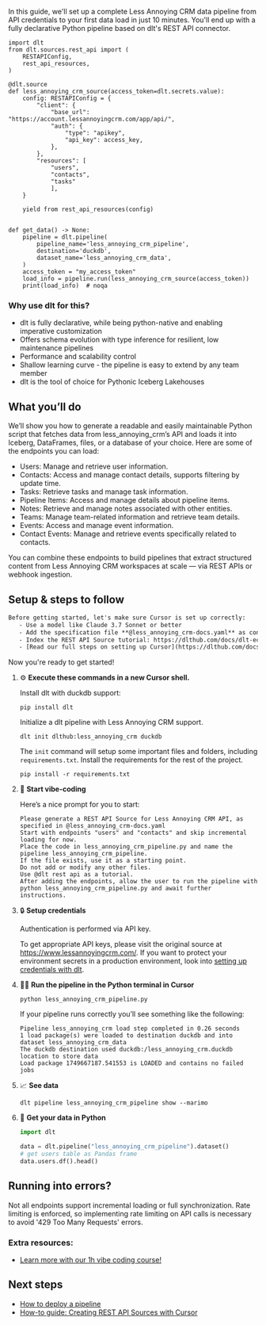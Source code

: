 In this guide, we'll set up a complete Less Annoying CRM data pipeline from API credentials to your first data load in just 10 minutes. You'll end up with a fully declarative Python pipeline based on dlt's REST API connector.

```python-outcome
import dlt
from dlt.sources.rest_api import (
    RESTAPIConfig,
    rest_api_resources,
)

@dlt.source
def less_annoying_crm_source(access_token=dlt.secrets.value):
    config: RESTAPIConfig = {
        "client": {
            "base_url": "https://account.lessannoyingcrm.com/app/api/",
            "auth": {
                "type": "apikey",
                "api_key": access_key,
            },
        },
        "resources": [
            "users",
            "contacts",
            "tasks"
            ],
    }

    yield from rest_api_resources(config)


def get_data() -> None:
    pipeline = dlt.pipeline(
        pipeline_name='less_annoying_crm_pipeline',
        destination='duckdb',
        dataset_name='less_annoying_crm_data', 
    )
    access_token = "my_access_token"
    load_info = pipeline.run(less_annoying_crm_source(access_token))
    print(load_info)  # noqa
```

### Why use dlt for this?

- dlt is fully declarative, while being python-native and enabling imperative customization
- Offers schema evolution with type inference for resilient, low maintenance pipelines
- Performance and scalability control
- Shallow learning curve - the pipeline is easy to extend by any team member
- dlt is the tool of choice for Pythonic Iceberg Lakehouses

## What you’ll do

We’ll show you how to generate a readable and easily maintainable Python script that fetches data from less_annoying_crm’s API and loads it into Iceberg, DataFrames, files, or a database of your choice. Here are some of the endpoints you can load:

- Users: Manage and retrieve user information.
- Contacts: Access and manage contact details, supports filtering by update time.
- Tasks: Retrieve tasks and manage task information.
- Pipeline Items: Access and manage details about pipeline items.
- Notes: Retrieve and manage notes associated with other entities.
- Teams: Manage team-related information and retrieve team details.
- Events: Access and manage event information.
- Contact Events: Manage and retrieve events specifically related to contacts.

You can combine these endpoints to build pipelines that extract structured content from Less Annoying CRM workspaces at scale — via REST APIs or webhook ingestion.

## Setup & steps to follow

```default
Before getting started, let's make sure Cursor is set up correctly:
   - Use a model like Claude 3.7 Sonnet or better
   - Add the specification file **@less_annoying_crm-docs.yaml** as context
   - Index the REST API Source tutorial: https://dlthub.com/docs/dlt-ecosystem/verified-sources/rest_api/ and add it to context as **@dlt rest api**
   - [Read our full steps on setting up Cursor](https://dlthub.com/docs/dlt-ecosystem/llm-tooling/cursor-restapi#23-configuring-cursor-with-documentation)
```

Now you're ready to get started! 

1. ⚙️ **Execute these commands in a new Cursor shell.**
    
    Install dlt with duckdb support:
    ```shell
    pip install dlt
    ```

    Initialize a dlt pipeline with Less Annoying CRM support.
    ```shell
    dlt init dlthub:less_annoying_crm duckdb
    ```

    The `init` command will setup some important files and folders, including `requirements.txt`. Install the requirements for the rest of the project.
    ```shell
    pip install -r requirements.txt
    ```
    
2. 🤠 **Start vibe-coding**
    
    Here’s a nice prompt for you to start: 
    
    ```prompt
    Please generate a REST API Source for Less Annoying CRM API, as specified in @less_annoying_crm-docs.yaml 
    Start with endpoints "users" and "contacts" and skip incremental loading for now. 
    Place the code in less_annoying_crm_pipeline.py and name the pipeline less_annoying_crm_pipeline. 
    If the file exists, use it as a starting point. 
    Do not add or modify any other files. 
    Use @dlt rest api as a tutorial. 
    After adding the endpoints, allow the user to run the pipeline with python less_annoying_crm_pipeline.py and await further instructions.
    ```

    
3. 🔒 **Setup credentials** 
    
    Authentication is performed via API key.
    
    To get appropriate API keys, please visit the original source at https://www.lessannoyingcrm.com/.
    If you want to protect your environment secrets in a production environment, look into [setting up credentials with dlt](https://dlthub.com/docs/walkthroughs/add_credentials).
    
4. 🏃‍♀️ **Run the pipeline in the Python terminal in Cursor**
    
    ```shell
    python less_annoying_crm_pipeline.py
    ```
    
    If your pipeline runs correctly you’ll see something like the following:
    
    ```shell
    Pipeline less_annoying_crm load step completed in 0.26 seconds
    1 load package(s) were loaded to destination duckdb and into dataset less_annoying_crm_data
    The duckdb destination used duckdb:/less_annoying_crm.duckdb location to store data
    Load package 1749667187.541553 is LOADED and contains no failed jobs
    ```
    
5. 📈 **See data**
    
    ```shell
    dlt pipeline less_annoying_crm_pipeline show --marimo
    ```
    
6. 🐍 **Get your data in Python**
    
    ```python
    import dlt

   data = dlt.pipeline("less_annoying_crm_pipeline").dataset()
   # get users table as Pandas frame
   data.users.df().head()
    ```

## Running into errors?

Not all endpoints support incremental loading or full synchronization. Rate limiting is enforced, so implementing rate limiting on API calls is necessary to avoid '429 Too Many Requests' errors.

### Extra resources:

- [Learn more with our 1h vibe coding course!](https://www.youtube.com/watch?v=GGid70rnJuM)

## Next steps

- [How to deploy a pipeline](https://dlthub.com/docs/walkthroughs/deploy-a-pipeline)
- [How-to guide: Creating REST API Sources with Cursor](https://dlthub.com/docs/dlt-ecosystem/llm-tooling/cursor-restapi)